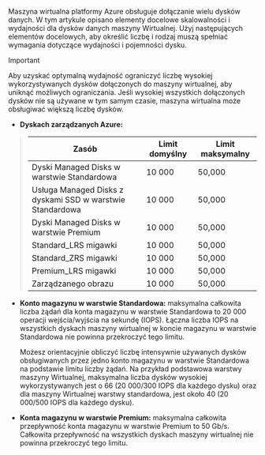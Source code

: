 Maszyna wirtualna platformy Azure obsługuje dołączanie wielu dysków danych. W tym artykule opisano elementy docelowe skalowalności i wydajności dla dysków danych maszyny Wirtualnej. Użyj następujących elementów docelowych, aby określić liczbę i rodzaj muszą spełniać wymagania dotyczące wydajności i pojemności dysku. 

> [!IMPORTANT]
> Aby uzyskać optymalną wydajność ograniczyć liczbę wysokiej wykorzystywanych dysków dołączonych do maszyny wirtualnej, aby uniknąć możliwych ograniczania. Jeśli wysokiej wszystkich dołączonych dysków nie są używane w tym samym czasie, maszyna wirtualna może obsługiwać większą liczbę dysków.

* **Dyskach zarządzanych Azure:** 

> | Zasób | Limit domyślny | Limit maksymalny |
> | --- | --- | --- |
> | Dyski Managed Disks w warstwie Standardowa | 10 000 | 50,000 |
> | Usługa Managed Disks z dyskami SSD w warstwie Standardowa | 10 000 | 50,000 |
> | Dyski Managed Disks w warstwie Premium | 10 000 | 50,000 |
> | Standard_LRS migawki | 10 000 | 50,000 |
> | Standard_ZRS migawki | 10 000 | 50,000 |
> | Premium_LRS migawki | 10 000 | 50,000 |
> | Zarządzanego obrazu | 10 000 | 50,000 |

* **Konto magazynu w warstwie Standardowa:** maksymalna całkowita liczba żądań dla konta magazynu w warstwie Standardowa to 20 000 operacji wejścia/wyjścia na sekundę (IOPS). Łączna liczba IOPS na wszystkich dyskach maszyny wirtualnej w koncie magazynu w warstwie Standardowa nie powinna przekroczyć tego limitu.
  
    Możesz orientacyjnie obliczyć liczbę intensywnie używanych dysków obsługiwanych przez jedno konto magazynu w warstwie Standardowa na podstawie limitu liczby żądań. Na przykład podstawowa warstwy maszyny Wirtualnej, maksymalna liczba dysków wysokiej wykorzystywanych jest o 66 (20 000/300 IOPS dla każdego dysku) oraz dla maszyny Wirtualnej warstwy standardowa, jest około 40 (20 000/500 IOPS dla każdego dysku). 

* **Konta magazynu w warstwie Premium:** maksymalna całkowita przepływność konta magazynu w warstwie Premium to 50 Gb/s. Całkowita przepływność na wszystkich dyskach maszyny wirtualnej nie powinna przekroczyć tego limitu.

